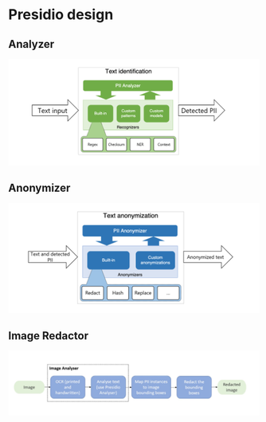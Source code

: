# Presidio design

## Analyzer
[![Analyzer Design](assets/analyzer-design.png)](analyzer/index.md)

## Anonymizer
[![Anonymizer Design](assets/anonymizer-design.png)](anonymizer/index.md)

## Image Redactor
[![Image Redactor Design](assets/image-redactor-design.png)](image-redactor/index.md)
